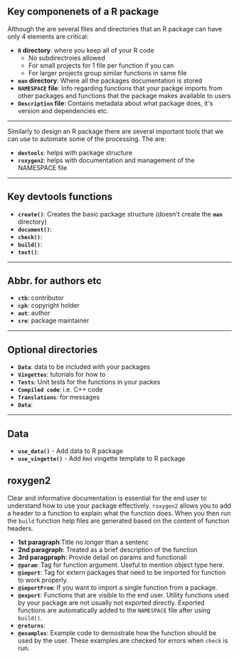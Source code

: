 ## Key componenets of a R package

Although the are several files and directories that an R package can have
only 4 elements are critical:

- **`R` directory**: where you keep all of your R code
     - No subdirectroies allowed
     - For small projects for 1 file per function if you can
     - For larger projects group similar functions in same file 
- **`man` directory**: Where all the packages documentation is stored
- **`NAMESPACE` file**: Info regarding functions that your packge imports from 
  other packages and functions that the package makes available to users
- **`Description` file**: Contains metadata about what package does, it's version and dependencies etc.

***

Similarly to design an R package there are several important tools
that we can use to automate some of the processing. The are:

- **`devtools`**: helps with package structure
- **`roxygen2`**: helps with documentation and management of the NAMESPACE file

***

## Key devtools functions

- **`create()`**: Creates the basic package structure (doesn't create the **`man`** directory)
- **`document()`**: 
- **`check()`**:
- **`build()`**:
- **`test()`**:

***

## Abbr. for authors etc

- **`ctb`**: contributor
- **`cph`**: copyright holder
- **`aut`**: author
- **`cre`**: package maintainer

***

## Optional directories

- **`Data`**: data to be included with your packages
- **`Vingettes`**: tutorials for how to 
- **`Tests`**: Unit tests for the functions in your packes
- **`Compiled code`**: i.e. C++ code
- **`Translations`**: for messages
- **`Data`**:

***

## Data

- **`use_data()`** - Add data to R package
- **`use_vingette()`** - Add `Rmd` vingette template to R package


## roxygen2

Clear and informative documentation is essential for the end user to understand 
how to use your package effectively. `roxygen2` allows you to add a header to 
a function to explain what the function does. When you then run the `build` 
function help files are generated based on the content of function headers. 

- **1st paragraph**:Title no longer than a sentenc
- **2nd paragraph**: Treated as a brief description of the function
- **3rd paragpraph**: Provide detail on params and functionali
- **`@param`**: Tag for function argument. Useful to mention object type here.
- **`@import`**: Tag for extern packages that need to be imported for function
  to work properly.
- **`@importFrom`**: If you want to import a single function from a package.
- **`@export`**: Functions that are visible to the end user. Utility functions
  used by your package are not usually not exported directly. Exported
  functions are automatically added to the `NAMESPACE` file after using `build()`.
- **`@returns`**:
- **`@examples`**: Example code to demostrate how the function should be used by
  the user. These examples are checked for errors when `check` is run.



